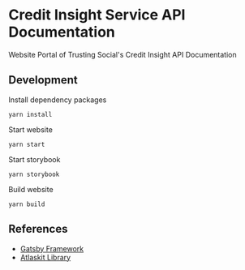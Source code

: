 # Credit Insight Service API Documentation

Website Portal of Trusting Social's Credit Insight API Documentation

## Development 

Install dependency packages

```
yarn install
```

Start website

```
yarn start
```

Start storybook

```
yarn storybook
```

Build website

```
yarn build
```

## References

- [Gatsby Framework](https://www.gatsbyjs.org/)
- [Atlaskit Library](https://atlaskit.atlassian.com/)
